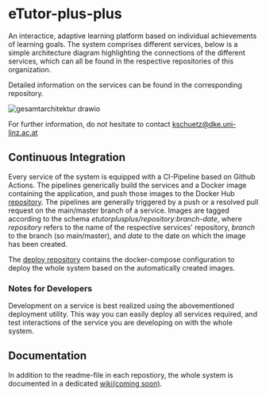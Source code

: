 # eTutor-plus-plus

An interactice, adaptive learning platform based on individual achievements of learning goals.
The system comprises different services, below is a simple architecture diagram highlighting the connections of the different services, which can all be found in the respective repositories of this organization.

Detailed information on the services can be found in the corresponding repository.

![gesamtarchitektur drawio](https://github.com/eTutor-plus-plus/.github/assets/52571862/57a40923-c183-4720-9e5f-2a0eac593c1d)

For further information, do not hesitate to contact kschuetz@dke.uni-linz.ac.at


## Continuous Integration

Every service of the system is equipped with a CI-Pipeline based on Github Actions. 
The pipelines generically build the services and a Docker image containing the application, and push those images to the Docker Hub [repository](https://hub.docker.com/repositories/etutorplusplus).
The pipelines are generally triggered by a push or a resolved pull request on the main/master branch of a service.
Images are tagged according to the schema *etutorplusplus/repository:branch-date*, where *repository* refers to the name of the respective services' repository, *branch* to the branch (so main/master), and *date* to the date on which the image has been created.

The [deploy repository](https://github.com/eTutor-plus-plus/local-deploy) contains the docker-compose configuration to deploy the whole system based on the automatically created images.

### Notes for Developers
Development on a service is best realized using the abovementioned deployment utility. This way you can easily deploy all services required, and test interactions of the service you are developing on with the whole system.

## Documentation
In addition to the readme-file in each repostiory, the whole system is documented in a dedicated [wiki(coming soon)]().
